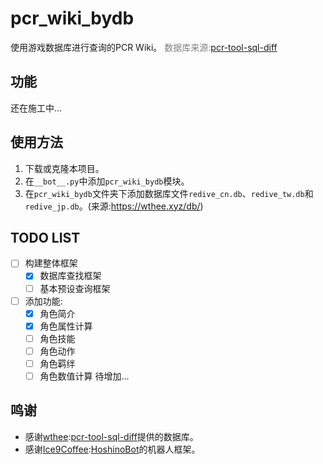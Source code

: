 # pcr_wiki_bydb

使用游戏数据库进行查询的PCR Wiki。
<font color=grey>数据库来源:[pcr-tool-sql-diff](https://github.com/wthee/pcr-tool-sql-diff)</font>

## 功能
还在施工中...

## 使用方法
1. 下载或克隆本项目。
2. 在`__bot__.py`中添加`pcr_wiki_bydb`模块。
3. 在`pcr_wiki_bydb`文件夹下添加数据库文件`redive_cn.db`、`redive_tw.db`和`redive_jp.db`。(来源:https://wthee.xyz/db/)

## TODO LIST
- [ ] 构建整体框架
    - [x] 数据库查找框架
    - [ ] 基本预设查询框架
- [ ] 添加功能:
    - [x] 角色简介
    - [x] 角色属性计算
    - [ ] 角色技能
    - [ ] 角色动作
    - [ ] 角色羁绊
    - [ ] 角色数值计算
    待增加...

## 鸣谢
- 感谢[wthee](https://github.com/wthee):[pcr-tool-sql-diff](https://github.com/wthee/pcr-tool-sql-diff)提供的数据库。
- 感谢[Ice9Coffee](https://github.com/Ice9Coffee):[HoshinoBot](https://github.com/Ice9Coffee/HoshinoBot)的机器人框架。